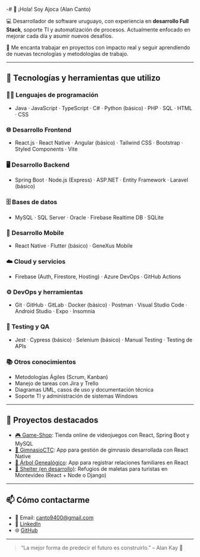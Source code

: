 

-# 👋 ¡Hola! Soy Ajoca (Alan Canto)

💻 Desarrollador de software uruguayo, con experiencia en **desarrollo Full Stack**, soporte TI y automatización de procesos. Actualmente enfocado en mejorar cada día y asumir nuevos desafíos.

🚀 Me encanta trabajar en proyectos con impacto real y seguir aprendiendo de nuevas tecnologías y metodologías de trabajo. 

---

## 🧠 Tecnologías y herramientas que utilizo

### 👨‍💻 Lenguajes de programación
- Java · JavaScript · TypeScript · C# · Python (básico) · PHP · SQL · HTML · CSS

### 🌐 Desarrollo Frontend
- React.js · React Native · Angular (básico) · Tailwind CSS · Bootstrap · Styled Components · Vite

### 🖥️ Desarrollo Backend
- Spring Boot · Node.js (Express) · ASP.NET · Entity Framework · Laravel (básico)

### 🗄️ Bases de datos
- MySQL · SQL Server · Oracle · Firebase Realtime DB · SQLite

### 📲 Desarrollo Mobile
- React Native · Flutter (básico) · GeneXus Mobile

### ☁️ Cloud y servicios
- Firebase (Auth, Firestore, Hosting) · Azure DevOps · GitHub Actions

### ⚙️ DevOps y herramientas
- Git · GitHub · GitLab · Docker (básico) · Postman · Visual Studio Code · Android Studio · Expo · Insomnia

### 🧪 Testing y QA
- Jest · Cypress (básico) · Selenium (básico) · Manual Testing · Testing de APIs

### 📚 Otros conocimientos
- Metodologías Ágiles (Scrum, Kanban)  
- Manejo de tareas con Jira y Trello  
- Diagramas UML, casos de uso y documentación técnica  
- Soporte TI y administración de sistemas Windows

---

## 📌 Proyectos destacados

- [🎮 Game-Shop](https://github.com/ajoca/Game-Shop): Tienda online de videojuegos con React, Spring Boot y MySQL
- [💪 GimnasioCTC](https://github.com/ajoca/Gimnasiotctc): App para gestión de gimnasio desarrollada con React Native
- [🌳 Árbol Genealógico](https://github.com/ajoca/arbol-genealogico): App para registrar relaciones familiares en React
- [🧳 Shelter (en desarrollo)](https://github.com/ajoca/Shelter): Refugios de maletas para turistas en Montevideo (React + Node o Django)

---

## 📫 Cómo contactarme

- 📧 Email: canto9400@gmail.com  
- 💼 [LinkedIn](https://www.linkedin.com/in/alan-canto/)  
- 🌐 [GitHub](https://github.com/ajoca)

---

> “La mejor forma de predecir el futuro es construirlo.” – Alan Kay 🚀

